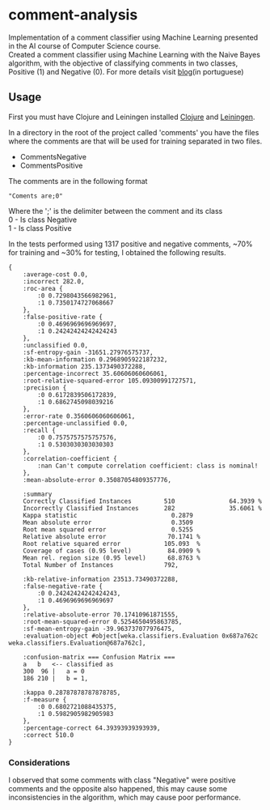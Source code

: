 # comment-analysis

Implementation of a comment classifier using Machine Learning presented in the AI ​​course of Computer Science course.  
Created a comment classifier using Machine Learning with the Naive Bayes algorithm, with the objective of classifying 
comments in two classes, Positive (1) and Negative (0). For more details visit [blog](http://127.0.0.1:4000/2018/Clojure-Classificacao-de-comentarios-com-machine-learning/)(in portuguese)

## Usage

First you must have Clojure and Leiningen installed [Clojure](https://clojure.org/guides/getting_started) and
[Leiningen](https://leiningen.org/#install).


In a directory in the root of the project called 'comments' you have the files where the comments are that will be used 
for training separated in two files.  
- CommentsNegative
- CommentsPositive

The comments are in the following format  
```
"Coments are;0"
```
Where the ';' is the delimiter between the comment and its class  
0 - Is class Negative  
1 - Is class Positive  


In the tests performed using 1317 positive and negative comments, ~70% for training and ~30% for testing, I obtained the 
following results.
```
{
    :average-cost 0.0,
    :incorrect 282.0,
    :roc-area {
        :0 0.7298043566982961,
        :1 0.7350174727068667
    },
    :false-positive-rate {
        :0 0.4696969696969697,
        :1 0.24242424242424243
    },
    :unclassified 0.0,
    :sf-entropy-gain -31651.27976575737,
    :kb-mean-information 0.2968905922187232,
    :kb-information 235.1373490372288,
    :percentage-incorrect 35.60606060606061,
    :root-relative-squared-error 105.09300991727571,
    :precision {
        :0 0.6172839506172839,
        :1 0.6862745098039216
    },
    :error-rate 0.3560606060606061,
    :percentage-unclassified 0.0,
    :recall {
        :0 0.7575757575757576,
        :1 0.5303030303030303
    },
    :correlation-coefficient {
        :nan Can't compute correlation coefficient: class is nominal!
    },
    :mean-absolute-error 0.35087054809357776,
    
    :summary 
    Correctly Classified Instances         510               64.3939 %
    Incorrectly Classified Instances       282               35.6061 %
    Kappa statistic                          0.2879
    Mean absolute error                      0.3509
    Root mean squared error                  0.5255
    Relative absolute error                 70.1741 %
    Root relative squared error            105.093  %
    Coverage of cases (0.95 level)          84.0909 %
    Mean rel. region size (0.95 level)      68.8763 %
    Total Number of Instances              792,

    :kb-relative-information 23513.73490372288,
    :false-negative-rate {
        :0 0.24242424242424243,
        :1 0.4696969696969697
    },
    :relative-absolute-error 70.17410961871555,
    :root-mean-squared-error 0.5254650495863785,
    :sf-mean-entropy-gain -39.963737077976475,
    :evaluation-object #object[weka.classifiers.Evaluation 0x687a762c weka.classifiers.Evaluation@687a762c],
    
    :confusion-matrix === Confusion Matrix ===
    a   b   <-- classified as
    300  96 |   a = 0
    186 210 |   b = 1,
    
    :kappa 0.28787878787878785,
    :f-measure {
        :0 0.6802721088435375,
        :1 0.5982905982905983
    },
    :percentage-correct 64.39393939393939,
    :correct 510.0
}
```

### Considerations  
I observed that some comments with class "Negative" were positive comments and the opposite also happened, this may 
cause some inconsistencies in the algorithm, which may cause poor performance.


